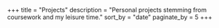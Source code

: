 +++
title = "Projects" 
description = "Personal projects stemming from coursework and my leisure time." 
sort_by = "date" 
paginate_by = 5
+++

